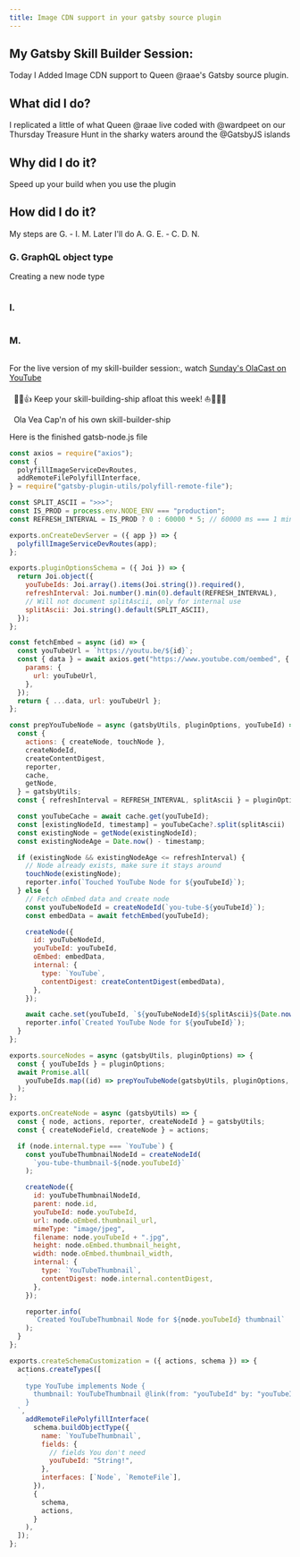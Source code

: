 ```yaml
---
title: Image CDN support in your gatsby source plugin
---
```


## My Gatsby Skill Builder Session:

Today I Added Image CDN support to Queen @raae's
Gatsby source plugin.

## What did I do?

I replicated a little of what Queen @raae live coded with @wardpeet on our Thursday Treasure Hunt in the sharky waters around the @GatsbyJS islands

## Why did I do it?

Speed up your build when you use the plugin

## How did I do it?
My steps are G. - I. M.
Later I'll do A. G. E. - C. D. N.





### G. GraphQL object type
Creating a new node type

```js

```

### I.

```js

```

### M.

```js

```


For the live version of my skill-builder session:, watch [Sunday's OlaCast on YouTube](https://youtu.be/v00Uro6UQvY)

&nbsp;
💪😺👍
Keep your skill-building-ship afloat this week!
⛵🔧🏴‍☠️

&nbsp;
Ola Vea
Cap'n of his own skill-builder-ship


Here is the finished gatsb-node.js file

```js
const axios = require("axios");
const {
  polyfillImageServiceDevRoutes,
  addRemoteFilePolyfillInterface,
} = require("gatsby-plugin-utils/polyfill-remote-file");

const SPLIT_ASCII = ">>>";
const IS_PROD = process.env.NODE_ENV === "production";
const REFRESH_INTERVAL = IS_PROD ? 0 : 60000 * 5; // 60000 ms === 1 min

exports.onCreateDevServer = ({ app }) => {
  polyfillImageServiceDevRoutes(app);
};

exports.pluginOptionsSchema = ({ Joi }) => {
  return Joi.object({
    youTubeIds: Joi.array().items(Joi.string()).required(),
    refreshInterval: Joi.number().min(0).default(REFRESH_INTERVAL),
    // Will not document splitAscii, only for internal use
    splitAscii: Joi.string().default(SPLIT_ASCII),
  });
};

const fetchEmbed = async (id) => {
  const youTubeUrl = `https://youtu.be/${id}`;
  const { data } = await axios.get("https://www.youtube.com/oembed", {
    params: {
      url: youTubeUrl,
    },
  });
  return { ...data, url: youTubeUrl };
};

const prepYouTubeNode = async (gatsbyUtils, pluginOptions, youTubeId) => {
  const {
    actions: { createNode, touchNode },
    createNodeId,
    createContentDigest,
    reporter,
    cache,
    getNode,
  } = gatsbyUtils;
  const { refreshInterval = REFRESH_INTERVAL, splitAscii } = pluginOptions;

  const youTubeCache = await cache.get(youTubeId);
  const [existingNodeId, timestamp] = youTubeCache?.split(splitAscii) || [];
  const existingNode = getNode(existingNodeId);
  const existingNodeAge = Date.now() - timestamp;

  if (existingNode && existingNodeAge <= refreshInterval) {
    // Node already exists, make sure it stays around
    touchNode(existingNode);
    reporter.info(`Touched YouTube Node for ${youTubeId}`);
  } else {
    // Fetch oEmbed data and create node
    const youTubeNodeId = createNodeId(`you-tube-${youTubeId}`);
    const embedData = await fetchEmbed(youTubeId);

    createNode({
      id: youTubeNodeId,
      youTubeId: youTubeId,
      oEmbed: embedData,
      internal: {
        type: `YouTube`,
        contentDigest: createContentDigest(embedData),
      },
    });

    await cache.set(youTubeId, `${youTubeNodeId}${splitAscii}${Date.now()}`);
    reporter.info(`Created YouTube Node for ${youTubeId}`);
  }
};

exports.sourceNodes = async (gatsbyUtils, pluginOptions) => {
  const { youTubeIds } = pluginOptions;
  await Promise.all(
    youTubeIds.map((id) => prepYouTubeNode(gatsbyUtils, pluginOptions, id))
  );
};

exports.onCreateNode = async (gatsbyUtils) => {
  const { node, actions, reporter, createNodeId } = gatsbyUtils;
  const { createNodeField, createNode } = actions;

  if (node.internal.type === `YouTube`) {
    const youTubeThumbnailNodeId = createNodeId(
      `you-tube-thumbnail-${node.youTubeId}`
    );

    createNode({
      id: youTubeThumbnailNodeId,
      parent: node.id,
      youTubeId: node.youTubeId,
      url: node.oEmbed.thumbnail_url,
      mimeType: "image/jpeg",
      filename: node.youTubeId + ".jpg",
      height: node.oEmbed.thumbnail_height,
      width: node.oEmbed.thumbnail_width,
      internal: {
        type: `YouTubeThumbnail`,
        contentDigest: node.internal.contentDigest,
      },
    });

    reporter.info(
      `Created YouTubeThumbnail Node for ${node.youTubeId} thumbnail`
    );
  }
};

exports.createSchemaCustomization = ({ actions, schema }) => {
  actions.createTypes([
    `
    type YouTube implements Node {
      thumbnail: YouTubeThumbnail @link(from: "youTubeId" by: "youTubeId")
    }
  `,
    addRemoteFilePolyfillInterface(
      schema.buildObjectType({
        name: `YouTubeThumbnail`,
        fields: {
          // fields You don't need
          youTubeId: "String!",
        },
        interfaces: [`Node`, `RemoteFile`],
      }),
      {
        schema,
        actions,
      }
    ),
  ]);
};
```

